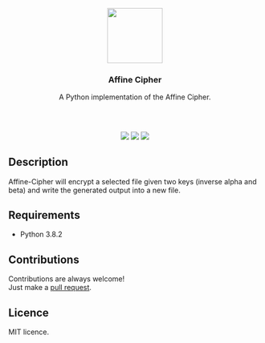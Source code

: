 <p align="center">
<img src="https://i.imgur.com/yLtUqhZ.png" height="110px" width="auto"/>
<br/>
<h3 align="center">Affine Cipher</h3>
<p align="center">A Python implementation of the Affine Cipher.</p>
<h2></h2>
</p>
<br />

<p align="center">
<a href="../../issues"><img src="https://img.shields.io/github/issues/aminbeigi/Affine-Cipher.svg?style=flat-square" /></a>
<a href="../../pulls"><img src="https://img.shields.io/github/issues-pr/aminbeigi/Affine-Cipher.svg?style=flat-square" /></a>
<img src="https://img.shields.io/github/license/aminbeigi/Affine-Cipher?style=flat-square">
</p>

## Description
Affine-Cipher will encrypt a selected file given two keys (inverse alpha and beta) and write the generated output into a new file.

## Requirements
* Python 3.8.2

## Contributions
Contributions are always welcome!  
Just make a [pull request](../../pulls).

## Licence
MIT licence.
